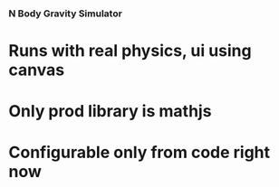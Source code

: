 ### N Body Gravity Simulator

# Runs with real physics, ui using canvas
# Only prod library is mathjs

# Configurable only from code right now
